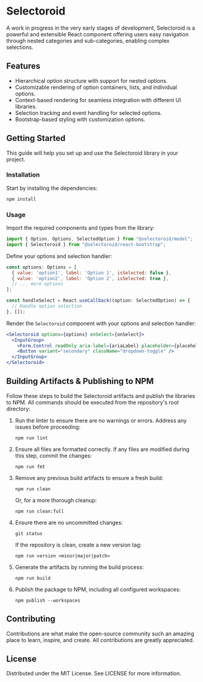 # Selectoroid

A work in progress in the very early stages of development, Selectoroid is a powerful and extensible
React component offering users easy navigation through nested categories and sub-categories,
enabling complex selections.

## Features

- Hierarchical option structure with support for nested options.
- Customizable rendering of option containers, lists, and individual options.
- Context-based rendering for seamless integration with different UI libraries.
- Selection tracking and event handling for selected options.
- Bootstrap-based styling with customization options.

## Getting Started

This guide will help you set up and use the Selectoroid library in your project.

### Installation

Start by installing the dependencies:

```sh
npm install
```

### Usage

Import the required components and types from the library:

```jsx
import { Option, Options, SelectedOption } from "@selectoroid/model";
import { Selectoroid } from "@selectoroid/react-bootstrap";
```

Define your options and selection handler:

```jsx
const options: Options = [
  { value: 'option1', label: 'Option 1', isSelected: false },
  { value: 'option2', label: 'Option 2', isSelected: true },
  // ... more options
];

const handleSelect = React.useCallback((option: SelectedOption) => {
  // Handle option selection
}, []);
```

Render the `Selectoroid` component with your options and selection handler:

```jsx
<Selectoroid options={options} onSelect={onSelect}>
  <InputGroup>
    <Form.Control readOnly aria-label={ariaLabel} placeholder={placeholder} value={labels} />
    <Button variant="secondary" className="dropdown-toggle" />
  </InputGroup>
</Selectoroid>
```

## Building Artifacts & Publishing to NPM

Follow these steps to build the Selectoroid artifacts and publish the libraries to NPM. All commands
should be executed from the repository's root directory:

1.  Run the linter to ensure there are no warnings or errors. Address any issues before proceeding:

        npm run lint

1.  Ensure all files are formatted correctly. If any files are modified during this step, commit the
    changes:

        npm run fmt

1.  Remove any previous build artifacts to ensure a fresh build:

        npm run clean

    Or, for a more thorough cleanup:

        npm run clean:full

1.  Ensure there are no uncommitted changes:

        git status

    If the repository is clean, create a new version tag:

        npm run version <minor|major|patch>

1.  Generate the artifacts by running the build process:

        npm run build

1.  Publish the package to NPM, including all configured workspaces:

        npm publish --workspaces

## Contributing

Contributions are what make the open-source community such an amazing place to learn, inspire, and
create. All contributions are greatly appreciated.

## License

Distributed under the MIT License. See LICENSE for more information.
